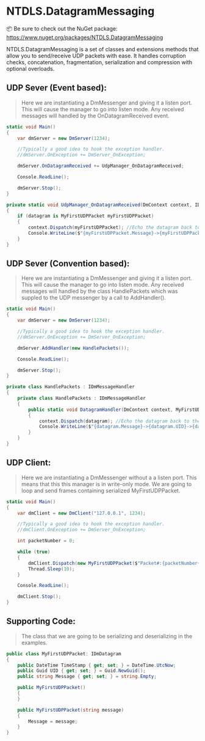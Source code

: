 # NTDLS.DatagramMessaging

📦 Be sure to check out the NuGet package: https://www.nuget.org/packages/NTDLS.DatagramMessaging

NTDLS.DatagramMessaging is a set of classes and extensions methods that allow you to send/receive
UDP packets with ease. It handles corruption checks, concatenation, fragmentation, serialization
and compression with optional overloads.

## UDP Sever (Event based):
> Here we are instantiating a DmMessenger and giving it a listen port. This will cause the
> manager to go into listen mode. Any received messages will handled by the OnDatagramReceived event.
```csharp
static void Main()
{
    var dmServer = new DmServer(1234);

    //Typically a good idea to hook the exception handler.
    //dmServer.OnException += DmServer_OnException;

    dmServer.OnDatagramReceived += UdpManager_OnDatagramReceived;

    Console.ReadLine();

    dmServer.Stop();
}

private static void UdpManager_OnDatagramReceived(DmContext context, IDmDatagram datagram)
{
    if (datagram is MyFirstUDPPacket myFirstUDPPacket)
    {
        context.Dispatch(myFirstUDPPacket); //Echo the datagram back to the sender.
        Console.WriteLine($"{myFirstUDPPacket.Message}->{myFirstUDPPacket.UID}->{myFirstUDPPacket.TimeStamp}");
    }
}
```

## UDP Sever (Convention based):
> Here we are instantiating a DmMessenger and giving it a listen port. This will cause the
> manager to go into listen mode. Any received messages will handled by the class HandlePackets
> which was suppled to the UDP messenger by a call to AddHandler().
```csharp
static void Main()
{
    var dmServer = new DmServer(1234);

    //Typically a good idea to hook the exception handler.
    //dmServer.OnException += DmServer_OnException;

    dmServer.AddHandler(new HandlePackets());

    Console.ReadLine();

    dmServer.Stop();
}

private class HandlePackets : IDmMessageHandler
{
    private class HandlePackets : IDmMessageHandler
    {
        public static void DatagramHandler(DmContext context, MyFirstUDPPacket datagram)
        {
            context.Dispatch(datagram); //Echo the datagram back to the sender.
            Console.WriteLine($"{datagram.Message}->{datagram.UID}->{datagram.TimeStamp}");
        }
    }
}
```

## UDP Client:
> Here we are instantiating a DmMessenger without a a listen port. This means that this this
> manager is in write-only mode. We are going to loop and send frames containing serialized MyFirstUDPPacket.
```csharp
static void Main()
{
    var dmClient = new DmClient("127.0.0.1", 1234);

    //Typically a good idea to hook the exception handler.
    //dmClient.OnException += DmServer_OnException;

    int packetNumber = 0;

    while (true)
    {
        dmClient.Dispatch(new MyFirstUDPPacket($"Packet#:{packetNumber++} "));
        Thread.Sleep(10);
    }

    Console.ReadLine();

    dmClient.Stop();
}
```

## Supporting Code:
> The class that we are going to be serializing and deserializing in the examples.
```csharp
public class MyFirstUDPPacket: IDmDatagram
{
    public DateTime TimeStamp { get; set; } = DateTime.UtcNow;
    public Guid UID { get; set; } = Guid.NewGuid();
    public string Message { get; set; } = string.Empty;

    public MyFirstUDPPacket()
    {
    }

    public MyFirstUDPPacket(string message)
    {
        Message = message;
    }
}
```
